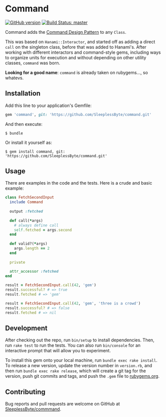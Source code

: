# Command
[![GitHub version](https://badge.fury.io/gh/SleeplessByte%2Fcommand.svg)](https://badge.fury.io/gh/SleeplessByte%2command) 
[![Build Status: master](https://travis-ci.com/SleeplessByte/command.svg?token=FpDLv4Yva15pzqYpq9Hk&branch=master)](https://travis-ci.com/SleeplessByte/command)

Command adds the [Command Design Pattern](https://sourcemaking.com/design_patterns/command) to any `Class`. 

This was based on `Hanami::Interactor`, and started off as adding a direct `call` on the singleton class, before that
was added to Hanami's. After working with different interactors and command-style gems, including ways to organize
units for execution and without depending on other utility classes, `command` was born.

**Looking for a good name**: `command` is already taken on rubygems...,  so whatevs.

## Installation

Add this line to your application's Gemfile:

```ruby
gem 'command', git: 'https://github.com/SleeplessByte/command.git'
```

And then execute:

    $ bundle

Or install it yourself as:

    $ gem install command, git: 'https://github.com/SleeplessByte/command.git'

## Usage

There are examples in the code and the tests. Here is a crude and basic example:

```Ruby
class FetchSecondInput
  include Command
  
  output :fetched
  
  def call(*args)
    # always define call
    self.fetched = args.second 
  end
  
  def valid?(*args)
    args.length == 2
  end
  
  private
  
  attr_accessor :fetched
end

result = FetchSecondInput.call(42, 'gem')
result.successful? # => true
result.fetched # => 'gem'

result = FetchSecondInput.call(42, 'gem', 'three is a crowd')
result.successful? # => false
result.fetched # => nil
```

## Development

After checking out the repo, run `bin/setup` to install dependencies. Then, run `rake test` to run the tests. 
You can also run `bin/console` for an interactive prompt that will allow you to experiment.

To install this gem onto your local machine, run `bundle exec rake install`. To release a new version, update the 
version number in `version.rb`, and then run `bundle exec rake release`, which will create a git tag for the version, 
push git commits and tags, and push the `.gem` file to [rubygems.org](https://rubygems.org).

## Contributing

Bug reports and pull requests are welcome on GitHub at [SleeplessByte/commmand](https://github.com/SleeplessByte/command).
